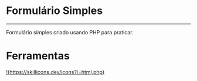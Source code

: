 # Formulário Simples

---

Formulário simples criado usando PHP para praticar.

# Ferramentas

[!(https://skillicons.dev/icons?i=html,php)](https://skillicons.dev/)
